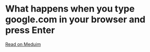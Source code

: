 # What happens when you type google.com in your browser and press Enter

[Read on Meduim](https://medium.com/@adenijiolajid01/what-happens-when-you-type-https-www-google-com-in-your-browser-and-press-enter-f506797e7850)
